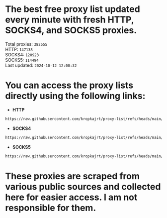 # The best free proxy list updated every minute with fresh HTTP, SOCKS4, and SOCKS5 proxies.

Total proxies: `382555`  
HTTP: `147138`  
SOCKS4: `120923`  
SOCKS5: `114494`  
Last updated: `2024-10-12 12:00:32`  

# You can access the proxy lists directly using the following links:

- **HTTP**

```bash
https://raw.githubusercontent.com/kropkajrt/proxy-list/refs/heads/main/http.txt
```

- **SOCKS4**

```bash
https://raw.githubusercontent.com/kropkajrt/proxy-list/refs/heads/main/socks4.txt
```

- **SOCKS5**

```bash
https://raw.githubusercontent.com/kropkajrt/proxy-list/refs/heads/main/socks5.txt
```

# These proxies are scraped from various public sources and collected here for easier access. I am not responsible for them.